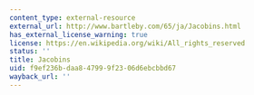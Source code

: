 ```yaml
---
content_type: external-resource
external_url: http://www.bartleby.com/65/ja/Jacobins.html
has_external_license_warning: true
license: https://en.wikipedia.org/wiki/All_rights_reserved
status: ''
title: Jacobins
uid: f9ef236b-daa8-4799-9f23-06d6ebcbbd67
wayback_url: ''
---
```


